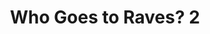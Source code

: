 ---
layout: comic
title: Who Goes to Raves? 2
alt: Bro has a good time anyway.
image: raves2.jpg
comment: [{'date': '20th Apr 2019, 11:00 AM', 'username': 'bria', 'comment': 'Well this isn&#039;t entirely finished, but I am having severe technical difficulties and it&#039;s close enough that I&#039;m going to give up and post it as is before I explode with rage.'}]
---